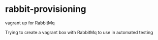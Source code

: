 # rabbit-provisioning
vagrant up for RabbitMq 

Trying to create a vagrant box with RabbitMq to use in automated testing
